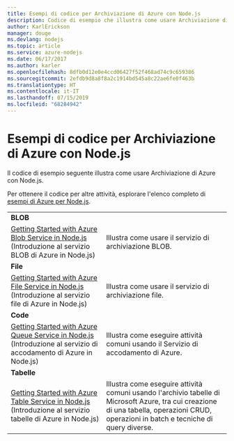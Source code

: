 ```yaml
---
title: Esempi di codice per Archiviazione di Azure con Node.js
description: Codice di esempio che illustra come usare Archiviazione di Azure con Node.js.
author: KarlErickson
manager: douge
ms.devlang: nodejs
ms.topic: article
ms.service: azure-nodejs
ms.date: 06/17/2017
ms.author: karler
ms.openlocfilehash: 8dfb0d12e0e4ccd06427f52f468ad74c9c659386
ms.sourcegitcommit: 2efdb9d8a8f8a2c1914bd545a8c22ae6fe0f463b
ms.translationtype: HT
ms.contentlocale: it-IT
ms.lasthandoff: 07/15/2019
ms.locfileid: "68284942"
---
```

# <a name="azure-storage-with-nodejs-code-samples"></a>Esempi di codice per Archiviazione di Azure con Node.js

Il codice di esempio seguente illustra come usare Archiviazione di Azure con Node.js.

Per ottenere il codice per altre attività, esplorare l'elenco completo di [esempi di Azure per Node.js](https://azure.microsoft.com/resources/samples/?term=nodejs).


| | |
|---|---|
| **BLOB** ||
| [Getting Started with Azure Blob Service in Node.js](https://github.com/Azure-Samples/storage-blob-node-getting-started) (Introduzione al servizio BLOB di Azure in Node.js) | Illustra come usare il servizio di archiviazione BLOB. |
| **File** ||
| [Getting Started with Azure File Service in Node.js](https://azure.microsoft.com/resources/samples/storage-file-node-getting-started/) (Introduzione al servizio file di Azure in Node.js) | Illustra come usare il servizio di archiviazione file. |
| **Code** ||
| [Getting Started with Azure Queue Service in Node.js](https://azure.microsoft.com/resources/samples/storage-queue-node-getting-started/) (Introduzione al servizio di accodamento di Azure in Node.js) | Illustra come eseguire attività comuni usando il Servizio di accodamento di Azure. |
| **Tabelle** ||
| [Getting Started with Azure Table Service in Node.js](https://azure.microsoft.com/resources/samples/storage-table-node-getting-started/) (Introduzione al servizio tabelle di Azure in Node.js) | Illustra come eseguire attività comuni usando l'archivio tabelle di Microsoft Azure, tra cui creazione di una tabella, operazioni CRUD, operazioni in batch e tecniche di query diverse. |
